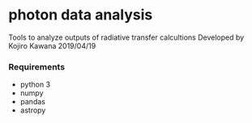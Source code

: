 # photon data analysis

Tools to analyze outputs of radiative transfer calcultions
Developed by Kojiro Kawana 2019/04/19


### Requirements

- python 3
- numpy
- pandas
- astropy
